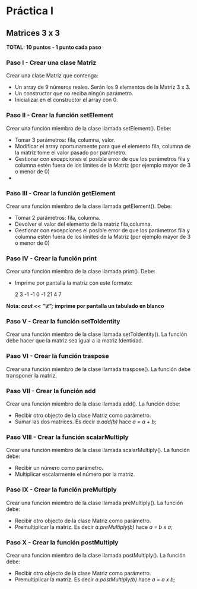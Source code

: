 # Práctica I

## Matrices 3 x 3

**TOTAL: 10 puntos - 1 punto cada paso**

### Paso I - Crear una clase Matriz

Crear una clase Matriz que contenga:

 - Un array de 9 números reales. Serán los 9 elementos de la Matriz 3 x 3.
 - Un constructor que no reciba ningún parámetro.
 - Inicializar en el constructor el array con 0.

### Paso II - Crear la función setElement

Crear una función miembro de la clase llamada setElement(). Debe:

 - Tomar 3 parámetros: fila, columna, valor.
 - Modificar el array oportunamente para que el elemento fila, columna de la matriz tome el valor pasado por parámetro.
 - Gestionar con excepciones el posible error de que los parámetros fila y columna estén fuera de los límites de la Matriz (por ejemplo mayor de 3 o menor de 0)
 - 
### Paso III - Crear la función getElement

Crear una función miembro de la clase llamada getElement(). Debe:

 - Tomar 2 parámetros: fila, columna.
 - Devolver el valor del elemento de la matriz fila,columna.
 - Gestionar con excepciones el posible error de que los parámetros fila y columna estén fuera de los límites de la Matriz (por ejemplo mayor de 3 o menor de 0)

### Paso IV - Crear la función print

Crear una función miembro de la clase llamada print(). Debe:

 - Imprime por pantalla la matriz con este formato:

    2		3  	-1
    -1	0		-1
    21	4		7

**Nota: *cout << "\t";* imprime por pantalla un tabulado en blanco**   


### Paso V - Crear la función setToIdentity

Crear una función miembro de la clase llamada setToIdentity(). La función debe hacer que la matriz sea igual a la matriz Identidad.

### Paso VI - Crear la función traspose

Crear una función miembro de la clase llamada traspose(). La función debe transponer la matriz.

### Paso VII - Crear la función add

Crear una función miembro de la clase llamada add(). La función debe:

 - Recibir otro objecto de la clase Matriz como parámetro.
 - Sumar las dos matrices. Es decir *a.add(b)* hace *a = a + b;*

### Paso VIII - Crear la función scalarMultiply

Crear una función miembro de la clase llamada scalarMultiply(). La función debe:

 - Recibir un número como parámetro.
 - Multiplicar escalarmente el número por la matriz.


### Paso IX - Crear la función preMultiply

Crear una función miembro de la clase llamada preMultiply(). La función debe:

 - Recibir otro objecto de la clase Matriz como parámetro.
 - Premultiplicar la matriz. Es decir *a.preMultiply(b)* hace *a = b x a;*

### Paso X - Crear la función postMultiply

Crear una función miembro de la clase llamada postMultiply(). La función debe:

 - Recibir otro objecto de la clase Matriz como parámetro.
 - Premultiplicar la matriz. Es decir *a.postMultiply(b)* hace *a = a x b;*

